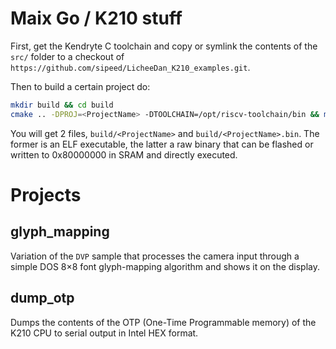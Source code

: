 Maix Go / K210 stuff
=====================

First, get the Kendryte C toolchain and copy or symlink the contents of the
`src/` folder to a checkout of `https://github.com/sipeed/LicheeDan_K210_examples.git`.

Then to build a certain project do:

```bash
mkdir build && cd build
cmake .. -DPROJ=<ProjectName> -DTOOLCHAIN=/opt/riscv-toolchain/bin && make
```

You will get 2 files, `build/<ProjectName>` and `build/<ProjectName>.bin`. The former
is an ELF executable, the latter a raw binary that can be flashed or written to
0x80000000 in SRAM and directly executed.

Projects
=========

glyph_mapping
-------------

Variation of the `DVP` sample that processes the camera input through a simple
DOS 8×8 font glyph-mapping algorithm and shows it on the display.

dump_otp
--------

Dumps the contents of the OTP (One-Time Programmable memory) of the K210 CPU to
serial output in Intel HEX format.
